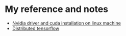# My reference and notes
- [Nvidia driver and cuda installation on linux machine]()
- [Distributed tensorflow]()
